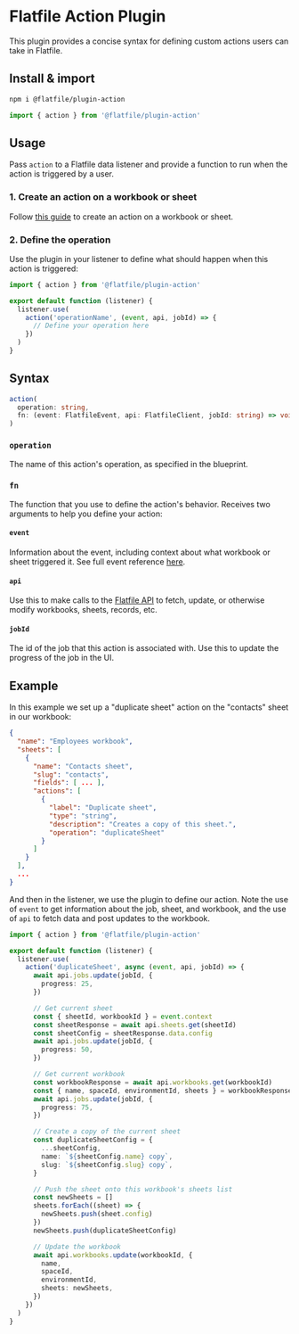 # Flatfile Action Plugin

This plugin provides a concise syntax for defining custom actions users can take in Flatfile.

## Install & import

```bash
npm i @flatfile/plugin-action
```

```ts
import { action } from '@flatfile/plugin-action'
```

## Usage

Pass `action` to a Flatfile data listener and provide a function to run when the action is triggered by a user.

### 1. Create an action on a workbook or sheet

Follow [this guide](https://flatfile.com/docs/guides/custom-actions) to create an action on a workbook or sheet.

### 2. Define the operation

Use the plugin in your listener to define what should happen when this action is triggered:

```ts
import { action } from '@flatfile/plugin-action'

export default function (listener) {
  listener.use(
    action('operationName', (event, api, jobId) => {
      // Define your operation here
    })
  )
}
```

## Syntax

```ts
action(
  operation: string,
  fn: (event: FlatfileEvent, api: FlatfileClient, jobId: string) => void
)
```

### `operation`

The name of this action's operation, as specified in the blueprint.

### `fn`

The function that you use to define the action's behavior. Receives two arguments to help you define your action:

#### `event`

Information about the event, including context about what workbook or sheet triggered it. See full event reference [here](https://reference.flatfile.com/docs/api/5c9bb67e0d6ae-get-an-event).

#### `api`

Use this to make calls to the [Flatfile API](https://reference.flatfile.com/docs/api/pgrqb7max440y-introduction) to fetch, update, or otherwise modify workbooks, sheets, records, etc.

#### `jobId`

The id of the job that this action is associated with. Use this to update the progress of the job in the UI.

## Example

In this example we set up a "duplicate sheet" action on the "contacts" sheet in our workbook:

```json
{
  "name": "Employees workbook",
  "sheets": [
    {
      "name": "Contacts sheet",
      "slug": "contacts",
      "fields": [ ... ],
      "actions": [
        {
          "label": "Duplicate sheet",
          "type": "string",
          "description": "Creates a copy of this sheet.",
          "operation": "duplicateSheet"
        }
      ]
    }
  ],
  ...
}
```

And then in the listener, we use the plugin to define our action. Note the use of `event` to get information about the job, sheet, and workbook, and the use of `api` to fetch data and post updates to the workbook.

```ts
import { action } from '@flatfile/plugin-action'

export default function (listener) {
  listener.use(
    action('duplicateSheet', async (event, api, jobId) => {
      await api.jobs.update(jobId, {
        progress: 25,
      })

      // Get current sheet
      const { sheetId, workbookId } = event.context
      const sheetResponse = await api.sheets.get(sheetId)
      const sheetConfig = sheetResponse.data.config
      await api.jobs.update(jobId, {
        progress: 50,
      })

      // Get current workbook
      const workbookResponse = await api.workbooks.get(workbookId)
      const { name, spaceId, environmentId, sheets } = workbookResponse.data
      await api.jobs.update(jobId, {
        progress: 75,
      })

      // Create a copy of the current sheet
      const duplicateSheetConfig = {
        ...sheetConfig,
        name: `${sheetConfig.name} copy`,
        slug: `${sheetConfig.slug} copy`,
      }

      // Push the sheet onto this workbook's sheets list
      const newSheets = []
      sheets.forEach((sheet) => {
        newSheets.push(sheet.config)
      })
      newSheets.push(duplicateSheetConfig)

      // Update the workbook
      await api.workbooks.update(workbookId, {
        name,
        spaceId,
        environmentId,
        sheets: newSheets,
      })
    })
  )
}
```
